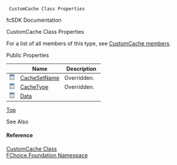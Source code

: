 ﻿     CustomCache Class Properties                                                   

fcSDK Documentation

CustomCache Class Properties

For a list of all members of this type, see [CustomCache members](fcSDK~FChoice.Foundation.CustomCache_members.md).

Public Properties

|   | Name | Description |
| --- | --- | --- |
| ![Public Property](dotnetimages/publicProperty.png) | [CacheSetName](fcSDK~FChoice.Foundation.CustomCache~CacheSetName.md) | Overridden.    |
| ![Public Property](dotnetimages/publicProperty.png) | [CacheType](fcSDK~FChoice.Foundation.CustomCache~CacheType.md) | Overridden.    |
| ![Public Property](dotnetimages/publicProperty.png) | [Data](fcSDK~FChoice.Foundation.CustomCache~Data.md) |   |

[Top](#top)

See Also

#### Reference

[CustomCache Class](fcSDK~FChoice.Foundation.CustomCache.md)  
[FChoice.Foundation Namespace](fcSDK~FChoice.Foundation_namespace.md)